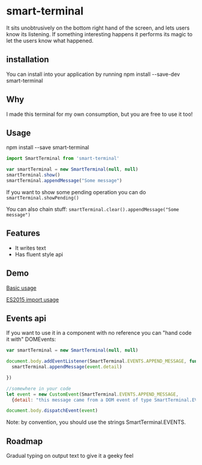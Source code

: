 # smart-terminal

It sits unobtrusively on the bottom right hand of the screen, and lets users know its listening. If something interesting happens
it performs its magic to let the users know what happened.

## installation
You can install into your application by running 
npm install --save-dev smart-terminal

## Why

I made this terminal for my own consumption, but you are free to use it too!

## Usage

npm install --save smart-terminal

```typescript
import SmartTerminal from 'smart-terminal'

var smartTerminal = new SmartTerminal(null, null)
smartTerminal.show()
smartTerminal.appendMessage("Some message")
```

If you want to show some pending operation you can do
`smartTerminal.showPending()`

You can also chain stuff:
`smartTerminal.clear().appendMessage("Some message")`

## Features

* It writes text
* Has fluent style api

## Demo

  [Basic usage](https://quantumjs.github.io/smart-terminal/demo/browserImport/)
  
  [ES2015 import usage](https://quantumjs.github.io/smart-terminal/demo/typescriptImport/build)
  
## Events api

If you want to use it in a component with no reference you can "hand code it with" DOMEvents:

```js
var smartTerminal = new SmartTerminal(null, null)

document.body.addEventListener(SmartTerminal.EVENTS.APPEND_MESSAGE, function (event: CustomEvent) {
  smartTerminal.appendMessage(event.detail)

})

//somewhere in your code
let event = new CustomEvent(SmartTerminal.EVENTS.APPEND_MESSAGE,
  {detail: "this message came from a DOM event of type SmartTerminal.EVENTS.APPEND_MESSAGE"})

document.body.dispatchEvent(event)
```
Note: by convention, you should use the strings SmartTerminal.EVENTS. 

## Roadmap

Gradual typing on output text to give it a geeky feel
